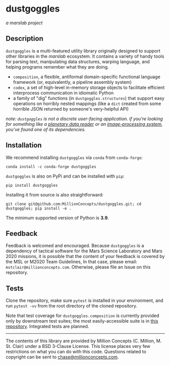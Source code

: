 # dustgoggles
*a marslab project*

## Description

`dustgoggles` is a multi-featured utility library originally designed to support other libraries in the
*marslab* ecosystem. It contains a variety of handy tools for parsing text, manipulating data structures,
warping language, and helping programs remember what they are doing.
* `composition`, a flexible, antiformal domain-specific functional language framework (or,
   equivalently, a pipeline assembly system)
* `codex`, a set of high-level in-memory storage objects to facilitate efficient interprocess 
   communication in idiomatic Python   
* a family of "dig" functions (in `dustgoggles.structures`) that support easy operations on horribly nested
   mappings (like a `dict` created from some horrible JSON returned by someone's very-helpful API)

*note: `dustgoggles` is not a discrete user-facing application. if you're looking for something like a 
[planetary data reader](www.github.com/millionconcepts/pdr) or an 
[image-processing system](www.github.com/millionconcepts/marslab), you've found one of its dependencies.*

## Installation

We recommend installing `dustgoggles` via `conda` from `conda-forge`:

`conda install -c conda-forge dustgoggles`

`dustgoggles` is also on PyPi and can be installed with `pip`:

`pip install dustgoggles`

Installing it from source is also straightforward:

`git clone git@github.com:MillionConcepts/dustgoggles.git; cd dustgoggles; pip install -e .`

The minimum supported version of Python is **3.9**.

## Feedback

Feedback is welcomed and encouraged. Because `dustgoggles` is a dependency of tactical software for 
the Mars Science Laboratory and Mars 2020 missions, it is possible that the content of your feedback is 
covered by the MSL or M2020 Team Guidelines, In that case, please email: `mstclair@millionconcepts.com`. 
Otherwise, please file an Issue on this repository.

## Tests

Clone the repository, make sure `pytest` is installed in your environment, and run `pytest -vv` from the root 
directory of the cloned repository. 

Note that test coverage for `dustgoggles.composition` is currently provided only by downstream test suites; 
the most easily-accessible suite is in [this repository](www.github.com/millionconcepts/marslab). Integrated 
tests are planned.

----
The contents of this library are provided by Million Concepts (C. Million, M. St. Clair) 
under a BSD 3-Clause License. This license places very few restrictions on what you can 
do with this code. Questions related to copyright can be sent to chase@millionconcepts.com.
